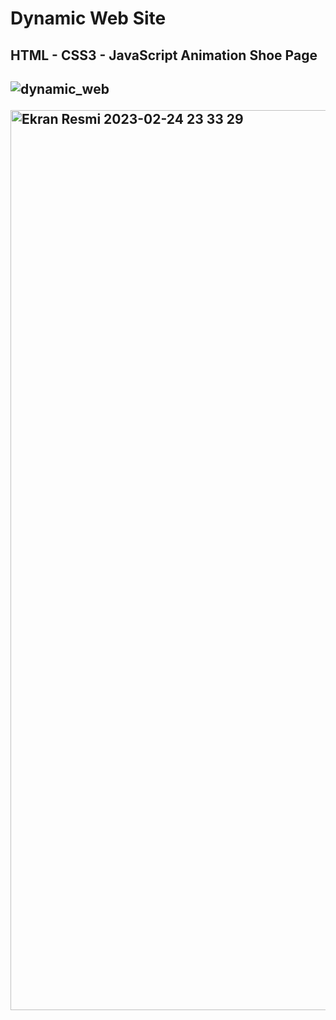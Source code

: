 <h1>Dynamic Web Site</h2>

<h2>HTML - CSS3 - JavaScript Animation Shoe Page<h2> 

![dynamic_web](https://user-images.githubusercontent.com/105823500/221307494-93615dea-1ba3-4671-ae04-3de3d8a38960.gif)

<img width="1440" alt="Ekran Resmi 2023-02-24 23 33 29" src="https://user-images.githubusercontent.com/105823500/221307661-0ab83663-4cfe-47c7-836c-068e47ec1c2f.png">

